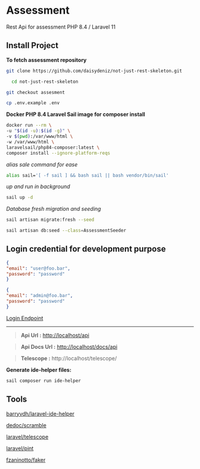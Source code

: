 # Assessment
Rest Api for assessment
PHP 8.4 / Laravel 11
## Install Project
**To fetch assessment repository**
````sh
git clone https://github.com/daisydeniz/not-just-rest-skeleton.git
````
````sh
  cd not-just-rest-skeleton
````
````sh
git checkout assesment
````
````sh
cp .env.example .env
````
**Docker PHP 8.4 Laravel Sail image for composer install**
````sh
docker run --rm \
-u "$(id -u):$(id -g)" \
-v $(pwd):/var/www/html \
-w /var/www/html \
laravelsail/php84-composer:latest \
composer install --ignore-platform-reqs
````
*alias sale command for ease*
````sh
alias sail='[ -f sail ] && bash sail || bash vendor/bin/sail'
````
*up and run in background*
````sh
sail up -d
````
*Database fresh migration and seeding*
````sh
sail artisan migrate:fresh --seed
````
````sh
sail artisan db:seed --class=AssessmentSeeder
````


## Login credential for development purpose
```json
{
"email": "user@foo.bar",
"password": "password"
}
```
```json
{
"email": "admin@foo.bar",
"password": "password"
}
```
[Login Endpoint](http://localhost/docs/api#/operations/auth.login)

---
> **Api Url :** [http://localhost/api](http://localhost/api)

> **Api Docs Url :** [http://localhost/docs/api](http://localhost/docs/api)

> **Telescope :** http://localhost/telescope/



**Generate ide-helper files:**
````sh
sail composer run ide-helper
````

## Tools

[barryvdh/laravel-ide-helper](https://github.com/barryvdh/laravel-ide-helper)

[dedoc/scramble](https://github.com/dedoc/scramble)

[laravel/telescope](https://github.com/laravel/telescope)

[laravel/pint](https://github.com/laravel/pint)

[fzaninotto/faker](https://github.com/fzaninotto/faker)
